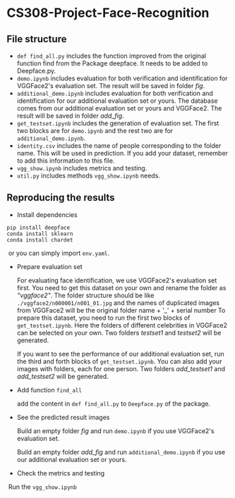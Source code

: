 # CS308-Project-Face-Recognition
## File structure
- `def find_all.py` includes the function improved from the original function find from the Package deepface. It needs to be added to Deepface.py.
- `demo.ipynb` includes evaluation for both verification and identification for VGGFace2's evaluation set. The result will be saved in folder *fig*.
- `additional_demo.ipynb` includes evaluation for both verification and identification for our additional evaluation set or yours. The database comes from our additional evaluation set or yours and VGGFace2. The result will be saved in folder *add_fig*.
- `get_testset.ipynb` includes the generation of evaluation set. The first two blocks are for `demo.ipynb` and the rest two are for `additional_demo.ipynb`.
- `identity.csv` includes the name of people corresponding to the folder name. This will be used in prediction. If you add your dataset, remember to add this information to this file.
- `vgg_show.ipynb` includes metrics and testing.
- `util.py` includes methods `vgg_show.ipynb`  needs.
## Reproducing the results
- Install dependencies
```
pip install deepface
conda install sklearn
conda install chardet
```
​	or you can simply import `env.yaml`.

- Prepare evaluation set

  For evaluating face identification, we use VGGFace2's evaluation set first. You need to get this dataset on your own and rename the folder as *"vggface2"*.
  The folder structure should be like `./vggface2/n000001/n001_01.jpg` and the names of duplicated images from VGGFace2 will be the original folder name + '_' + serial number To prepare this dataset, you need to run the first two blocks of `get_testset.ipynb`. Here the folders of different celebrities in VGGFace2 can be selected on your own. Two folders *testset1* and *testset2* will be generated.

  If you want to see the performance of our additional evaluation set, run the third and forth blocks of `get_testset.ipynb`. You can also add your images with folders, each for one person. Two folders *add_testset1* and *add_testset2* will be generated.

- Add function `find_all`

  add the content in  `def find_all.py` to `Deepface.py` of the package.

- See the predicted result images

  Build an empty folder *fig* and run `demo.ipynb` if you use VGGFace2's evaluation set.

  Build an empty folder *add_fig* and run `additional_demo.ipynb` if you use our additional evaluation set or yours.
  
- Check the metrics and testing

​		Run the `vgg_show.ipynb`
